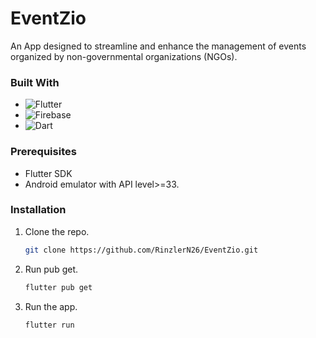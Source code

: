 # EventZio

An App designed to streamline and enhance the management of events organized by non-governmental organizations (NGOs).

### Built With

* ![Flutter](https://img.shields.io/badge/Flutter-02569B?style=for-the-badge&logo=flutter)
* ![Firebase](https://img.shields.io/badge/Firebase-DD2C00?style=for-the-badge&logo=firebase)
* ![Dart](https://img.shields.io/badge/Dart-0175C2?style=for-the-badge&logo=dart)

### Prerequisites

* Flutter SDK
* Android emulator with API level>=33.

### Installation

1. Clone the repo.
   
   ```sh
   git clone https://github.com/RinzlerN26/EventZio.git
   ```
   
2. Run pub get.
   
   ```sh
   flutter pub get
   ```
   
3. Run the app.
   ```sh
   flutter run
   ```






